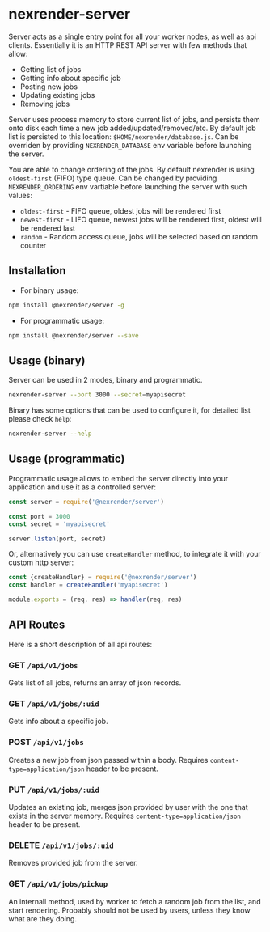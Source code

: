 # nexrender-server

Server acts as a single entry point for all your worker nodes, as well as api clients.
Essentially it is an HTTP REST API server with few methods that allow:

* Getting list of jobs
* Getting info about specific job
* Posting new jobs
* Updating existing jobs
* Removing jobs

Server uses process memory to store current list of jobs, and persists them onto disk each time a new job added/updated/removed/etc.
By default job list is persisted to this location: `$HOME/nexrender/database.js`.
Can be overriden by providing `NEXRENDER_DATABASE` env variable before launching the server.

You are able to change ordering of the jobs. By default nexrender is using `oldest-first` (FIFO) type queue.
Can be changed by providing `NEXRENDER_ORDERING` env vartiable before launching the server with such values:
* `oldest-first` - FIFO queue, oldest jobs will be rendered first
* `newest-first` - LIFO queue, newest jobs will be rendered first, oldest will be rendered last
* `random` - Random access queue, jobs will be selected based on random counter

## Installation

* For binary usage:

```sh
npm install @nexrender/server -g
```

* For programmatic usage:

```sh
npm install @nexrender/server --save
```

## Usage (binary)

Server can be used in 2 modes, binary and programmatic.

```sh
nexrender-server --port 3000 --secret=myapisecret
```

Binary has some options that can be used to configure it, for detailed list please check `help`:

```sh
nexrender-server --help
```

## Usage (programmatic)

Programmatic usage allows to embed the server directly into your application and use it as a controlled server:

```js
const server = require('@nexrender/server')

const port = 3000
const secret = 'myapisecret'

server.listen(port, secret)
```

Or, alternatively you can use `createHandler` method, to integrate it with your custom http server:

```js
const {createHandler} = require('@nexrender/server')
const handler = createHandler('myapisecret')

module.exports = (req, res) => handler(req, res)
````
## API Routes

Here is a short description of all api routes:

### GET `/api/v1/jobs`

Gets list of all jobs, returns an array of json records.

### GET `/api/v1/jobs/:uid`

Gets info about a specific job.

### POST `/api/v1/jobs`

Creates a new job from json passed within a body.
Requires `content-type=application/json` header to be present.

### PUT `/api/v1/jobs/:uid`

Updates an existing job, merges json provided by user with the one that exists in the server memory.
Requires `content-type=application/json` header to be present.


### DELETE `/api/v1/jobs/:uid`

Removes provided job from the server.

### GET `/api/v1/jobs/pickup`

An internall method, used by worker to fetch a random job from the list, and start rendering.
Probably should not be used by users, unless they know what are they doing.

